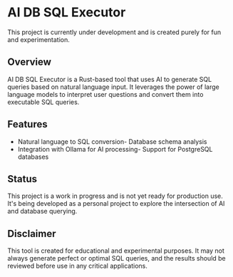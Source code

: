 # AI DB SQL Executor
This project is currently under development and is created purely for fun and experimentation.
## Overview
AI DB SQL Executor is a Rust-based tool that uses AI to generate SQL queries based on natural language input. It leverages the power of large language models to interpret user questions and convert them into executable SQL queries.
## Features
- Natural language to SQL conversion- Database schema analysis
- Integration with Ollama for AI processing- Support for PostgreSQL databases
## Status
This project is a work in progress and is not yet ready for production use. It's being developed as a personal project to explore the intersection of AI and database querying.
## Disclaimer
This tool is created for educational and experimental purposes. It may not always generate perfect or optimal SQL queries, and the results should be reviewed before use in any critical applications.
















